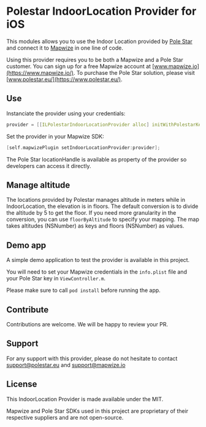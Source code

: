 # Polestar IndoorLocation Provider for iOS

This modules allows you to use the Indoor Location provided by [Pole Star](https://www.polestar.eu/) and connect it to [Mapwize](https://www.mapwize.io/) in one line of code.

Using this provider requires you to be both a Mapwize and a Pole Star customer. You can sign up for a free Mapwize account at [www.mapwize.io](https://www.mapwize.io/). To purchase the Pole Star solution, please visit [www.polestar.eu/](https://www.polestar.eu/).

## Use

Instanciate the provider using your credentials:

```c
provider = [[ILPolestarIndoorLocationProvider alloc] initWithPolestarKey:@"POLESTAR API KEY"];
```

Set the provider in your Mapwize SDK:

```c
[self.mapwizePlugin setIndoorLocationProvider:provider];
```

The Pole Star locationHandle is available as property of the provider so developers can access it directly.

## Manage altitude

The locations provided by Polestar manages altitude in meters while in IndoorLocation, the elevation is in floors. The default conversion is to divide the altitude by 5 to get the floor. If you need more granularity in the conversion, you can use `floorByAltitude` to specify your mapping. The map takes altitudes (NSNumber) as keys and floors (NSNumber) as values.

## Demo app

A simple demo application to test the provider is available in this project.

You will need to set your Mapwize credentials in the `info.plist` file and your Pole Star key in `ViewController.m`.

Please make sure to call `pod install` before running the app.

## Contribute

Contributions are welcome. We will be happy to review your PR.

## Support

For any support with this provider, please do not hesitate to contact [support@polestar.eu](mailto:support@polestar.eu) and [support@mapwize.io](mailto:support@mapwize.io)

## License

This IndoorLocation Provider is made available under the MIT.

Mapwize and Pole Star SDKs used in this project are proprietary of their respective suppliers and are not open-source.